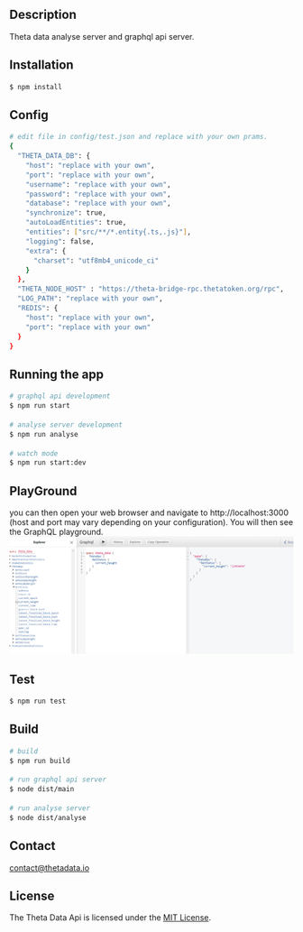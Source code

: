 ## Description
Theta data analyse server and graphql api server.

## Installation

```bash
$ npm install
```
## Config
```bash
# edit file in config/test.json and replace with your own prams.
{
  "THETA_DATA_DB": {
    "host": "replace with your own",     
    "port": "replace with your own",
    "username": "replace with your own",
    "password": "replace with your own",
    "database": "replace with your own",
    "synchronize": true,
    "autoLoadEntities": true,
    "entities": ["src/**/*.entity{.ts,.js}"],
    "logging": false,
    "extra": {
      "charset": "utf8mb4_unicode_ci"
    }
  },
  "THETA_NODE_HOST" : "https://theta-bridge-rpc.thetatoken.org/rpc",
  "LOG_PATH": "replace with your own",
  "REDIS": {
    "host": "replace with your own",
    "port": "replace with your own"
  }
}

```

## Running the app

```bash
# graphql api development
$ npm run start

# analyse server development
$ npm run analyse

# watch mode
$ npm run start:dev


```

## PlayGround
you can then open your web browser and navigate to http://localhost:3000 (host and port may vary depending on your configuration). You will then see the GraphQL playground.
![avatar](https://github.com/larryro/image/blob/main/playground_20211101112605.png?raw=true)
## Test
```bash
$ npm run test
```

## Build
```bash
# build
$ npm run build

# run graphql api server
$ node dist/main

# run analyse server
$ node dist/analyse
```

## Contact
contact@thetadata.io

## License
The Theta Data Api is licensed under the [MIT License](https://opensource.org/licenses/MIT).